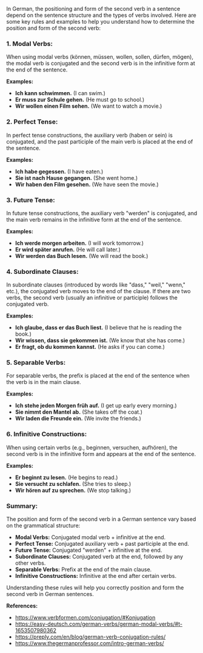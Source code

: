 In German, the positioning and form of the second verb in a sentence depend on the sentence structure and the types of verbs involved. Here are some key rules and examples to help you understand how to determine the position and form of the second verb:

### 1. **Modal Verbs:**
When using modal verbs (können, müssen, wollen, sollen, dürfen, mögen), the modal verb is conjugated and the second verb is in the infinitive form at the end of the sentence.

**Examples:**
- **Ich kann schwimmen.** (I can swim.)
- **Er muss zur Schule gehen.** (He must go to school.)
- **Wir wollen einen Film sehen.** (We want to watch a movie.)

### 2. **Perfect Tense:**
In perfect tense constructions, the auxiliary verb (haben or sein) is conjugated, and the past participle of the main verb is placed at the end of the sentence.

**Examples:**
- **Ich habe gegessen.** (I have eaten.)
- **Sie ist nach Hause gegangen.** (She went home.)
- **Wir haben den Film gesehen.** (We have seen the movie.)

### 3. **Future Tense:**
In future tense constructions, the auxiliary verb "werden" is conjugated, and the main verb remains in the infinitive form at the end of the sentence.

**Examples:**
- **Ich werde morgen arbeiten.** (I will work tomorrow.)
- **Er wird später anrufen.** (He will call later.)
- **Wir werden das Buch lesen.** (We will read the book.)

### 4. **Subordinate Clauses:**
In subordinate clauses (introduced by words like "dass," "weil," "wenn," etc.), the conjugated verb moves to the end of the clause. If there are two verbs, the second verb (usually an infinitive or participle) follows the conjugated verb.

**Examples:**
- **Ich glaube, dass er das Buch liest.** (I believe that he is reading the book.)
- **Wir wissen, dass sie gekommen ist.** (We know that she has come.)
- **Er fragt, ob du kommen kannst.** (He asks if you can come.)

### 5. **Separable Verbs:**
For separable verbs, the prefix is placed at the end of the sentence when the verb is in the main clause.

**Examples:**
- **Ich stehe jeden Morgen früh auf.** (I get up early every morning.)
- **Sie nimmt den Mantel ab.** (She takes off the coat.)
- **Wir laden die Freunde ein.** (We invite the friends.)

### 6. **Infinitive Constructions:**
When using certain verbs (e.g., beginnen, versuchen, aufhören), the second verb is in the infinitive form and appears at the end of the sentence.

**Examples:**
- **Er beginnt zu lesen.** (He begins to read.)
- **Sie versucht zu schlafen.** (She tries to sleep.)
- **Wir hören auf zu sprechen.** (We stop talking.)

### Summary:
The position and form of the second verb in a German sentence vary based on the grammatical structure:
- **Modal Verbs:** Conjugated modal verb + infinitive at the end.
- **Perfect Tense:** Conjugated auxiliary verb + past participle at the end.
- **Future Tense:** Conjugated "werden" + infinitive at the end.
- **Subordinate Clauses:** Conjugated verb at the end, followed by any other verbs.
- **Separable Verbs:** Prefix at the end of the main clause.
- **Infinitive Constructions:** Infinitive at the end after certain verbs.

Understanding these rules will help you correctly position and form the second verb in German sentences.


**References:**
- https://www.verbformen.com/conjugation/#Konjugation
- https://easy-deutsch.com/german-verbs/german-modal-verbs/#t-1653507980362
- https://preply.com/en/blog/german-verb-conjugation-rules/
- https://www.thegermanprofessor.com/intro-german-verbs/
